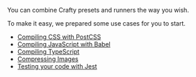 You can combine Crafty presets and runners the way you wish.

To make it easy, we prepared some use cases for you to start.

- [Compiling CSS with PostCSS](./Compiling_CSS.md)
- [Compiling JavaScript with Babel](./Compiling_CSS.md)
- [Compiling TypeScript](./Compiling_CSS.md)
- [Compressing Images](./Compressing_Images.md)
- [Testing your code with Jest](./Testing_your_code.md)
